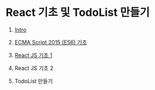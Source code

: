 # React 기초 및 TodoList 만들기

1. [Intro](./reactLec01/readme.md)

2. [ECMA Script 2015 (ES6) 기초](./reactLec02/readme.md)

3. [React JS 기초 1](./reactLec03/readme.md)

4. React JS 기초 2

5. TodoList 만들기